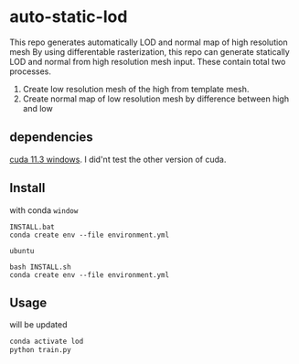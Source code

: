 # auto-static-lod

This repo generates automatically LOD and normal map of high resolution mesh
By using differentable rasterization, this repo can generate statically LOD and normal from high resolution mesh input.
These contain total two processes.
1. Create low resolution mesh of the high from template mesh.
2. Create normal map of low resolution mesh by difference between high and low

## dependencies
[cuda 11.3 windows](https://developer.nvidia.com/cuda-11.3.0-download-archive?target_os=Windows).
I did'nt test the other version of cuda.

## Install
with conda
`window`
```
INSTALL.bat
conda create env --file environment.yml
```
`ubuntu`
```
bash INSTALL.sh
conda create env --file environment.yml
```

## Usage
will be updated
```python
conda activate lod
python train.py
```

